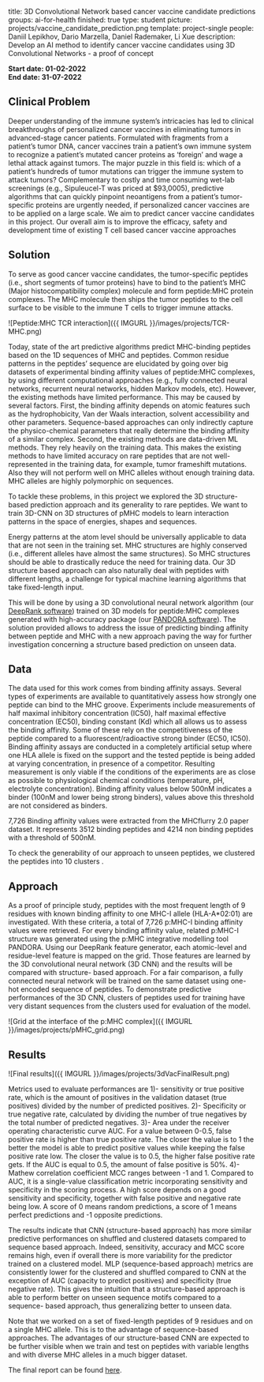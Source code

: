 title: 3D Convolutional Network based cancer vaccine candidate predictions
groups: ai-for-health 
finished: true 
type: student 
picture: projects/vaccine_candidate_prediction.png 
template: project-single 
people: Daniil Lepikhov, Dario Marzella, Daniel Rademaker, Li Xue 
description: Develop an AI method to identify cancer vaccine candidates using 3D Convolutional Networks  - a proof of concept
 
**Start date: 01-02-2022** <br>
**End date: 31-07-2022**  <br>
 
## Clinical Problem

Deeper understanding of the immune system’s intricacies has led to clinical
breakthroughs of personalized cancer vaccines in eliminating tumors in advanced-stage
cancer patients. Formulated with fragments from a patient’s tumor DNA, cancer
vaccines train a patient’s own immune system to recognize a patient’s mutated cancer
proteins as ‘foreign’ and wage a lethal attack against tumors. The major puzzle in this field is: which of a patient’s hundreds of tumor mutations can trigger the immune system to attack tumors? Complementary to costly and time consuming wet-lab screenings (e.g., Sipuleucel-T was priced at $93,0005), predictive algorithms that can quickly pinpoint neoantigens from a patient’s tumor-specific proteins are
urgently needed, if personalized cancer vaccines are to be applied on a large scale.
We aim to predict cancer vaccine candidates in this project. Our overall aim is to
improve the efficacy, safety and development time of existing T cell based cancer
vaccine approaches
 
## Solution

To serve as good cancer vaccine candidates, the tumor-specific peptides (i.e., short segments of tumor proteins) have to bind to the patient’s MHC (Major histocompatibility complex) molecule and form peptide:MHC protein complexes. The MHC molecule then ships the tumor peptides to the cell surface to be visible to the immune T cells to trigger immune attacks.
 
![Peptide:MHC TCR interaction]({{ IMGURL }}/images/projects/TCR-MHC.png)

Today, state of the art predictive algorithms predict MHC-binding peptides based on the 1D sequences of MHC and peptides.  Common residue patterns in the peptides’ sequence are elucidated by going over big datasets of experimental binding affinity values of peptide:MHC complexes, by using different computational approaches (e.g., fully connected neural networks, recurrent neural networks, hidden Markov models, etc). However, the existing methods have limited performance. This may be caused by several factors. First, the binding affinity depends on atomic features such as the hydrophobicity, Van der Waals interaction, solvent accessibility and other parameters. Sequence-based approaches can only indirectly capture the physico-chemical parameters that really determine the binding affinity of a similar complex.  Second, the existing methods are data-driven ML methods. They rely heavily on the training data. This makes the existing methods to have limited accuracy on rare peptides that are not well-represented in the training data, for example, tumor frameshift mutations. Also they will not perform well on MHC alleles without enough training data. MHC alleles are highly polymorphic on sequences. 

To tackle these problems, in this project we explored the 3D structure-based prediction approach and its generality to rare peptides. We want to train 3D-CNN on 3D structures of pMHC models to learn interaction patterns in the space of energies, shapes and sequences. 

Energy patterns at the atom level should be universally applicable to data that are not seen in the training set. MHC structures are highly conserved (i.e., different alleles have almost the same structures). So MHC structures should be able to drastically reduce the need for training data. Our 3D structure based approach can also naturally deal with peptides with different lengths, a challenge for typical machine learning algorithms that take fixed-length input.


This will be done by using a 3D convolutional neural network algorithm (our [DeepRank software](https://www.nature.com/articles/s41467-021-27396-0)) trained on
3D models for peptide:MHC complexes generated with high-accuracy package (our [PANDORA software](https://www.frontiersin.org/articles/10.3389/fimmu.2022.878762/full)). The solution provided allows to address the issue of predicting binding affinity between peptide and MHC with a new approach paving the way for further investigation concerning a structure based prediction on unseen data.

## Data

The data used for this work comes from binding affinity assays. Several types of
experiments are available to quantitatively assess how strongly one peptide can bind to
the MHC groove. Experiments include measurements of half maximal inhibitory
concentration (IC50), half maximal effective concentration (EC50), binding constant (Kd)
which all allows us to assess the binding affinity. Some of these rely on the competitiveness of
the peptide compared to a fluorescent/radioactive strong binder (EC50, IC50). Binding
affinity assays are conducted in a completely artificial setup where one HLA allele is fixed
on the support and the tested peptide is being added at varying concentration, in presence
of a competitor. Resulting measurement is only viable if the conditions of the experiments
are as close as possible to physiological chemical conditions (temperature, pH, electrolyte
concentration). Binding affinity values below 500nM indicates a binder (100nM and lower
being strong binders), values above this threshold are not considered as binders.

7,726 Binding affinity values were extracted from the MHCflurry 2.0 paper dataset. It represents 3512 binding peptides and 4214 non binding peptides with a threshold of 500nM.

To check the generability of our approach to unseen peptides, we clustered the peptides into 10 clusters . 
 
## Approach
As a proof of principle study, peptides with the most frequent length of 9 residues
with known binding affinity to one MHC-I allele (HLA-A*02:01) are investigated. With these
criteria, a total of 7,726 p:MHC-I binding affinity values were retrieved. For every binding
affinity value, related p:MHC-I structure was generated using the p:MHC integrative
modelling tool PANDORA. Using our DeepRank feature generator, each atomic-level and
residue-level feature is mapped on the grid. Those features are learned by the 3D
convolutional neural network (3D CNN) and the results will be compared with structure-
based approach. For a fair comparison, a fully connected neural network will be trained on
the same dataset using one-hot encoded sequence of peptides. To demonstrate predictive
performances of the 3D CNN, clusters of peptides used for training have very distant
sequences from the clusters used for evaluation of the model.
 
![Grid at the interface of the p:MHC complex]({{ IMGURL }}/images/projects/pMHC_grid.png)
 
## Results
![Final results]({{ IMGURL }}/images/projects/3dVacFinalResult.png)
 
Metrics used to evaluate performances are 1)- sensitivity or true positive rate, which
is the amount of positives in the validation dataset (true positives) divided by the number of
predicted positives. 2)- Specificity or true negative rate, calculated by dividing the number
of true negatives by the total number of predicted negatives. 3)- Area under the receiver
operating characteristic curve AUC. For a value between 0-0.5, false positive rate is higher
than true positive rate. The closer the value is to 1 the better the model is able to predict
positive values while keeping the false positive rate low. The closer the value is to 0.5, the
higher false positive rate gets. If the AUC is equal to 0.5, the amount of false positive is
50%. 4)- Mathew correlation coefficient MCC ranges between -1 and 1. Compared to AUC,
it is a single-value classification metric incorporating sensitivity and specificity in the
scoring process. A high score depends on a good sensitivity and specificity, together with
false positive and negative rate being low. A score of 0 means random predictions, a score
of 1 means perfect predictions and -1 opposite predictions.
 
The results indicate that CNN (structure-based approach) has more similar predictive performances on shuffled and clustered datasets compared to sequence based approach. Indeed, sensitivity, accuracy and
MCC score remains high, even if overall there is more variability for the predictor trained
on a clustered model. MLP (sequence-based approach) metrics are consistently lower for
the clustered and shuffled compared to CNN at the exception of AUC (capacity to predict
positives) and specificity (true negative rate). This gives the intuition that a structure-based
approach is able to perform better on unseen sequence motifs compared to a sequence-
based approach, thus generalizing better to unseen data. 

Note that we worked on a set of fixed-length peptides of 9 residues and on a single MHC allele. This is to the advantage of sequence-based approaches. The advantages of our structure-based CNN are expected to be further visible when we train and test on peptides with variable lengths and with diverse MHC alleles in a much bigger dataset. 

The final report can be found [here](https://drive.google.com/file/d/1Smiwr3NI03ZSLLiajWEZbPLlcoB63yjk/view?usp=sharing).
